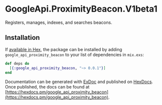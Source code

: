 # GoogleApi.ProximityBeacon.V1beta1

Registers, manages, indexes, and searches beacons.

## Installation

If [available in Hex](https://hex.pm/docs/publish), the package can be installed
by adding `google_api_proximity_beacon` to your list of dependencies in `mix.exs`:

```elixir
def deps do
  [{:google_api_proximity_beacon, "~> 0.0.1"}]
end
```

Documentation can be generated with [ExDoc](https://github.com/elixir-lang/ex_doc)
and published on [HexDocs](https://hexdocs.pm). Once published, the docs can
be found at [https://hexdocs.pm/google_api_proximity_beacon](https://hexdocs.pm/google_api_proximity_beacon).
